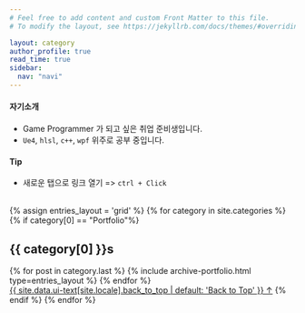 ```yaml
---
# Feel free to add content and custom Front Matter to this file.
# To modify the layout, see https://jekyllrb.com/docs/themes/#overriding-theme-defaults

layout: category
author_profile: true
read_time: true
sidebar:
  nav: "navi"
---
```


#### 자기소개

+ Game Programmer 가 되고 싶은 취업 준비생입니다.
+ ```Ue4```, ```hlsl```, ```c++```, ```wpf``` 위주로 공부 중입니다. 



#### Tip 

+ 새로운 탭으로 링크 열기 => ```ctrl + Click```

<br/>

<div>
{% assign entries_layout = 'grid' %}
{% for category in site.categories %}
  {% if category[0] == "Portfolio"%}
      <h2 class="archive__subtitle">{{ category[0] }}s</h2>
      <div class="entries-{{ entries_layout }}">
        {% for post in category.last %}
          {% include archive-portfolio.html type=entries_layout %}
        {% endfor %}
      </div>
      <a href="#page-title" class="back-to-top">{{ site.data.ui-text[site.locale].back_to_top | default: 'Back to Top' }} &uarr;</a>
  {% endif %}
{% endfor %}
</div>
